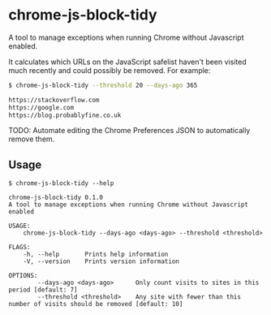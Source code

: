 # chrome-js-block-tidy

A tool to manage exceptions when running Chrome without Javascript enabled.

It calculates which URLs on the JavaScript safelist haven't been visited much recently and could possibly be removed. For example:

```bash
$ chrome-js-block-tidy --threshold 20 --days-ago 365

https://stackoverflow.com
https://google.com
https://blog.probablyfine.co.uk
```

TODO: Automate editing the Chrome Preferences JSON to automatically remove them.

## Usage

```
$ chrome-js-block-tidy --help

chrome-js-block-tidy 0.1.0
A tool to manage exceptions when running Chrome without Javascript enabled

USAGE:
    chrome-js-block-tidy --days-ago <days-ago> --threshold <threshold>

FLAGS:
    -h, --help       Prints help information
    -V, --version    Prints version information

OPTIONS:
        --days-ago <days-ago>      Only count visits to sites in this period [default: 7]
        --threshold <threshold>    Any site with fewer than this number of visits should be removed [default: 10]
```
